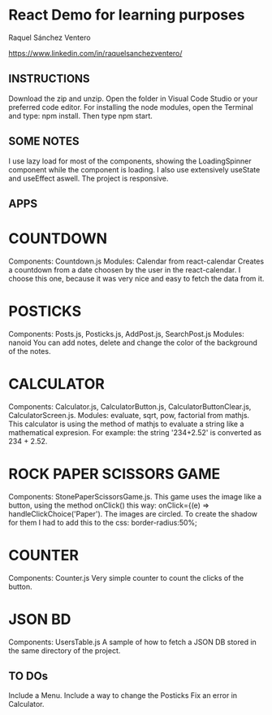 # React Demo for learning purposes

Raquel Sánchez Ventero

https://www.linkedin.com/in/raquelsanchezventero/

## INSTRUCTIONS

Download the zip and unzip. Open the folder in Visual Code Studio or your preferred code editor.
For installing the node modules, open the Terminal and type: npm install.
Then type npm start.

## SOME NOTES
I use lazy load for most of the components, showing the LoadingSpinner component while the component is loading.
I also use extensively useState and useEffect aswell.
The project is responsive.

## APPS

# COUNTDOWN
Components: Countdown.js
Modules: Calendar from react-calendar
Creates a countdown from a date choosen by the user in the react-calendar.
I choose this one, because it was very nice and easy to fetch the data from it.

# POSTICKS
Components: Posts.js, Posticks.js, AddPost.js, SearchPost.js 
Modules: nanoid
You can add notes, delete and change the color of the background of the notes.

# CALCULATOR
Components: Calculator.js, CalculatorButton.js, CalculatorButtonClear.js, CalculatorScreen.js.
Modules: evaluate, sqrt, pow, factorial from mathjs.
This calculator is using the method of mathjs to evaluate a string like a mathematical expresion.
For example: the string '234+2.52' is converted as 234 + 2.52.

# ROCK PAPER SCISSORS GAME
Components: StonePaperScissorsGame.js.
This game uses the image like a button, using the method onClick() this way:
onClick={(e) => handleClickChoice('Paper').
The images are circled. To create the shadow for them I had to add this to the css:
border-radius:50%;

# COUNTER
Components: Counter.js
Very simple counter to count the clicks of the button.

# JSON BD
Components: UsersTable.js
A sample of how to fetch a JSON DB stored in the same directory of the project.

## TO DOs
Include a Menu.
Include a way to change the Posticks
Fix an error in Calculator.

